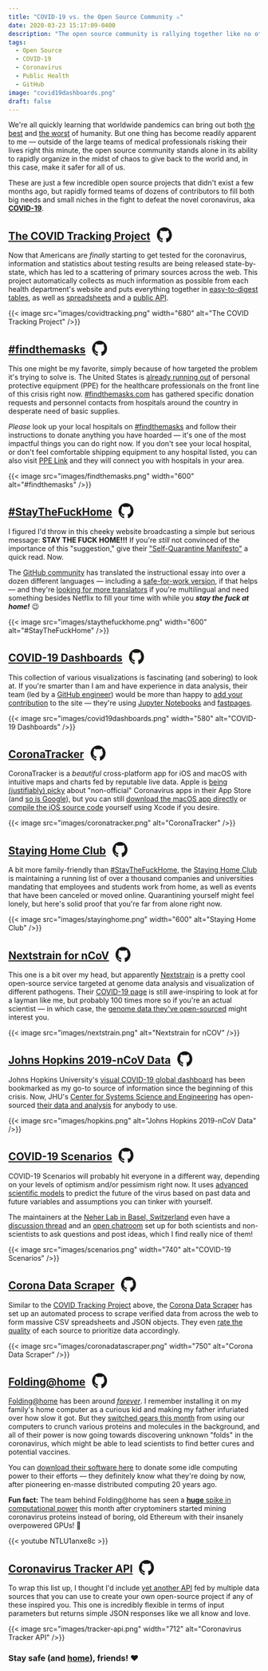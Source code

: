 ```yaml
---
title: "COVID-19 vs. the Open Source Community ⚔️"
date: 2020-03-23 15:17:09-0400
description: "The open source community is rallying together like no other to provide coronavirus information to the public in innovative ways."
tags:
  - Open Source
  - COVID-19
  - Coronavirus
  - Public Health
  - GitHub
image: "covid19dashboards.png"
draft: false
---
```


<!-- markdownlint-disable MD033 -->

<style>
img.github {
  display: inline !important;
  vertical-align: text-bottom;
  width: 30px;
  height: 30px;
  margin: 0 !important;
}
h2 a {
  background-image: none !important;
  padding-bottom: 0 !important;
  margin-right: 8px !important;
}
</style>

We're all quickly learning that worldwide pandemics can bring out both [the best](https://www.vox.com/culture/2020/3/13/21179293/coronavirus-italy-covid19-music-balconies-sing) and [the worst](https://twitter.com/9NewsAUS/status/1236088663093608448) of humanity. But one thing has become readily apparent to me — outside of the large teams of medical professionals risking their lives right this minute, the open source community stands alone in its ability to rapidly organize in the midst of chaos to give back to the world and, in this case, make it safer for all of us.

These are just a few incredible open source projects that didn't exist a few months ago, but rapidly formed teams of dozens of contributors to fill both big needs and small niches in the fight to defeat the novel coronavirus, aka [**COVID-19**](https://www.cdc.gov/coronavirus/2019-nCoV/index.html).

## [The COVID Tracking Project](https://covidtracking.com/) [<img class="github" src="images/github.svg" alt="View on GitHub" title="View on GitHub">](https://github.com/COVID19Tracking/website)

Now that Americans are *finally* starting to get tested for the coronavirus, information and statistics about testing results are being released state-by-state, which has led to a scattering of primary sources across the web. This project automatically collects as much information as possible from each health department's website and puts everything together in [easy-to-digest tables](https://covidtracking.com/data/), as well as [spreadsheets](https://docs.google.com/spreadsheets/u/2/d/e/2PACX-1vRwAqp96T9sYYq2-i7Tj0pvTf6XVHjDSMIKBdZHXiCGGdNC0ypEU9NbngS8mxea55JuCFuua1MUeOj5/pubhtml) and a [public API](https://covidtracking.com/api/).

{{< image src="images/covidtracking.png" width="680" alt="The COVID Tracking Project" />}}

## [#findthemasks](https://findthemasks.com/) [<img class="github" src="images/github.svg" alt="View on GitHub" title="View on GitHub">](https://github.com/r-pop/findthemasks)

This one might be my favorite, simply because of how targeted the problem it's trying to solve is. The United States is [already running out](https://www.nytimes.com/2020/03/19/health/coronavirus-masks-shortage.html) of personal protective equipment (PPE) for the healthcare professionals on the front line of this crisis right now. [#findthemasks.com](https://findthemasks.com/) has gathered specific donation requests and personnel contacts from hospitals around the country in desperate need of basic supplies.

*Please* look up your local hospitals on [#findthemasks](https://findthemasks.com/#sites) and follow their instructions to donate anything you have hoarded — it's one of the most impactful things you can do right now. If you don't see your local hospital, or don't feel comfortable shipping equipment to any hospital listed, you can also visit [PPE Link](https://ppelink.org/ppe-donations/) and they will connect you with hospitals in your area.

{{< image src="images/findthemasks.png" width="600" alt="#findthemasks" />}}

## [#StayTheFuckHome](https://staythefuckhome.com/) [<img class="github" src="images/github.svg" alt="View on GitHub" title="View on GitHub">](https://github.com/flore2003/staythefuckhome)

I figured I'd throw in this cheeky website broadcasting a simple but serious message: **STAY THE FUCK HOME!!!** If you're *still* not convinced of the importance of this "suggestion," give their ["Self-Quarantine Manifesto"](https://staythefuckhome.com/) a quick read. Now.

The [GitHub community](https://github.com/flore2003/staythefuckhome/pulls?q=is%3Apr) has translated the instructional essay into over a dozen different languages — including a [safe-for-work version](https://staythefuckhome.com/sfw/), if that helps — and they're [looking for more translators](https://github.com/flore2003/staythefuckhome#contributing) if you're multilingual and need something besides Netflix to fill your time with while you ***stay the fuck at home!*** 😉

{{< image src="images/staythefuckhome.png" width="600" alt="#StayTheFuckHome" />}}

## [COVID-19 Dashboards](https://covid19dashboards.com/) [<img class="github" src="images/github.svg" alt="View on GitHub" title="View on GitHub">](https://github.com/github/covid19-dashboard)

This collection of various visualizations is fascinating (and sobering) to look at. If you're smarter than I am and have experience in data analysis, their team (led by a [GitHub engineer](https://github.com/hamelsmu)) would be more than happy to [add your contribution](https://github.com/github/covid19-dashboard/blob/master/CONTRIBUTING.md) to the site — they're using [Jupyter Notebooks](https://jupyter.org/) and [fastpages](https://github.com/fastai/fastpages).

{{< image src="images/covid19dashboards.png" width="580" alt="COVID-19 Dashboards" />}}

## [CoronaTracker](https://coronatracker.samabox.com/) [<img class="github" src="images/github.svg" alt="View on GitHub" title="View on GitHub">](https://github.com/MhdHejazi/CoronaTracker)

CoronaTracker is a _beautiful_ cross-platform app for iOS and macOS with intuitive maps and charts fed by reputable live data. Apple is [being (justifiably) picky](https://developer.apple.com/news/?id=03142020a) about "non-official" Coronavirus apps in their App Store (and [so is Google](https://www.cnet.com/news/apple-google-amazon-block-nonofficial-coronavirus-apps-from-app-stores/)), but you can still [download the macOS app directly](https://coronatracker.samabox.com/) or [compile the iOS source code](https://github.com/MhdHejazi/CoronaTracker#1-ios-app) yourself using Xcode if you desire.

{{< image src="images/coronatracker.png" alt="CoronaTracker" />}}

## [Staying Home Club](https://stayinghome.club/) [<img class="github" src="images/github.svg" alt="View on GitHub" title="View on GitHub">](https://github.com/phildini/stayinghomeclub)

A bit more family-friendly than [#StayTheFuckHome](https://staythefuckhome.com/), the [Staying Home Club](https://stayinghome.club/) is maintaining a running list of over a thousand companies and universities mandating that employees and students work from home, as well as events that have been canceled or moved online. Quarantining yourself might feel lonely, but here's solid proof that you're far from alone right now.

{{< image src="images/stayinghome.png" width="600" alt="Staying Home Club" />}}

## [Nextstrain for nCoV](https://nextstrain.org/ncov) [<img class="github" src="images/github.svg" alt="View on GitHub" title="View on GitHub">](https://github.com/nextstrain/ncov)

This one is a bit over my head, but apparently [Nextstrain](https://nextstrain.org/) is a pretty cool open-source service targeted at genome data analysis and visualization of different pathogens. Their [COVID-19 page](https://nextstrain.org/ncov) is still awe-inspiring to look at for a layman like me, but probably 100 times more so if you're an actual scientist — in which case, the [genome data they've open-sourced](https://github.com/nextstrain/ncov) might interest you.

{{< image src="images/nextstrain.png" alt="Nextstrain for nCOV" />}}

## [Johns Hopkins 2019-nCoV Data](https://systems.jhu.edu/research/public-health/ncov/) [<img class="github" src="images/github.svg" alt="View on GitHub" title="View on GitHub">](https://github.com/CSSEGISandData/COVID-19)

Johns Hopkins University's [visual COVID-19 global dashboard](https://www.arcgis.com/apps/opsdashboard/index.html#/bda7594740fd40299423467b48e9ecf6) has been bookmarked as my go-to source of information since the beginning of this crisis. Now, JHU's [Center for Systems Science and Engineering](https://systems.jhu.edu/) has open-sourced [their data and analysis](https://github.com/CSSEGISandData/COVID-19) for anybody to use.

{{< image src="images/hopkins.png" alt="Johns Hopkins 2019-nCoV Data" />}}

## [COVID-19 Scenarios](https://neherlab.org/covid19/) [<img class="github" src="images/github.svg" alt="View on GitHub" title="View on GitHub">](https://github.com/neherlab/covid19_scenarios)

COVID-19 Scenarios will probably hit everyone in a different way, depending on your levels of optimism and/or pessimism right now. It uses [advanced scientific models](https://neherlab.org/covid19/about) to predict the future of the virus based on past data and future variables and assumptions you can tinker with yourself.

The maintainers at the [Neher Lab in Basel, Switzerland](https://neherlab.org/) even have a [discussion thread](https://github.com/neherlab/covid19_scenarios/issues/18) and an [open chatroom](https://spectrum.chat/covid19-scenarios/general/questions-discussions~8d49f461-a890-4beb-84f7-2d6ed0ae503a) set up for both scientists and non-scientists to ask questions and post ideas, which I find really nice of them!

{{< image src="images/scenarios.png" width="740" alt="COVID-19 Scenarios" />}}

## [Corona Data Scraper](https://coronadatascraper.com/#home) [<img class="github" src="images/github.svg" alt="View on GitHub" title="View on GitHub">](https://github.com/lazd/coronadatascraper)

Similar to the [COVID Tracking Project](https://covidtracking.com/) above, the [Corona Data Scraper](https://coronadatascraper.com/#home) has set up an automated process to scrape verified data from across the web to form massive CSV spreadsheets and JSON objects. They even [rate the quality](https://github.com/lazd/coronadatascraper#source-rating) of each source to prioritize data accordingly.

{{< image src="images/coronadatascraper.png" width="750" alt="Corona Data Scraper" />}}

## [Folding@home](https://foldingathome.org/covid19/) [<img class="github" src="images/github.svg" alt="View on GitHub" title="View on GitHub">](https://github.com/FoldingAtHome/coronavirus)

[Folding@home](https://foldingathome.org/) has been around [*forever*](https://en.wikipedia.org/wiki/Folding@home). I remember installing it on my family's home computer as a curious kid and making my father infuriated over how slow it got. But they [switched gears this month](https://foldingathome.org/2020/03/15/coronavirus-what-were-doing-and-how-you-can-help-in-simple-terms/) from using our computers to crunch various proteins and molecules in the background, and all of their power is now going towards discovering unknown "folds" in the coronavirus, which might be able to lead scientists to find better cures and potential vaccines.

You can [download their software here](https://foldingathome.org/start-folding/) to donate some idle computing power to their efforts — they definitely know what they're doing by now, after pioneering en-masse distributed computing 20 years ago.

**Fun fact:** The team behind Folding@home has seen a [**huge** spike in computational power](https://www.reddit.com/r/pcmasterrace/comments/flgm7q/ama_with_the_team_behind_foldinghome_coronavirus/) this month after cryptominers started mining coronavirus proteins instead of boring, old Ethereum with their insanely overpowered GPUs! 👏

{{< youtube NTLU1anxe8c >}}

## [Coronavirus Tracker API](https://coronavirus-tracker-api.herokuapp.com/v2/locations) [<img class="github" src="images/github.svg" alt="View on GitHub" title="View on GitHub">](https://github.com/ExpDev07/coronavirus-tracker-api)

To wrap this list up, I thought I'd include [yet another API](https://github.com/ExpDev07/coronavirus-tracker-api) fed by multiple data sources that you can use to create your own open-source project if any of these inspired you. This one is incredibly flexible in terms of input parameters but returns simple JSON responses like we all know and love.

{{< image src="images/tracker-api.png" width="712" alt="Coronavirus Tracker API" />}}

### Stay safe (and [home](https://staythefuckhome.com/)), friends! ❤️
